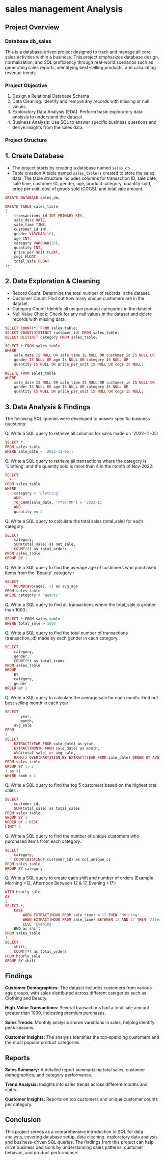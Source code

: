 # sales management Analysis
## Project Overview
### Database db_sales
This is a database-driven project designed to track and manage all core sales activities within a business. This project emphasizes database design, normalization, and SQL proficiency through real-world scenarios such as generating sales reports, identifying best-selling products, and calculating revenue trends.
### Project Objective
1. Design a Relational Database Schema
2. Data Cleaning: Identify and remove any records with missing or null values.
3. Exploratory Data Analysis (EDA): Perform basic exploratory data analysis to understand the dataset.
4. Business Analysis: Use SQL to answer specific business questions and derive insights from the sales data.

### Project Structure
## 1. Create Database
* The project starts by creating a database named `sales_db`
* Table creation A table named `sales_table` is created to store the sales data. The table structure includes columns for transaction ID, sale date, sale time, customer ID, gender, age, product category, quantity sold, price per unit, cost of goods sold (COGS), and total sale amount.
 
```ruby
CREATE DATABASE sales_db;

CREATE TABLE sales_table
(
    transactions_id INT PRIMARY KEY,
    sale_date DATE,	
    sale_time TIME,
    customer_id INT,	
    gender VARCHAR(10),
    age INT,
    category VARCHAR(35),
    quantity INT,
    price_per_unit FLOAT,	
    cogs FLOAT,
    total_sale FLOAT
);
```
## 2. Data Exploration & Cleaning
* Record Count: Determine the total number of records in the dataset.
* Customer Count: Find out how many unique customers are in the dataset.
* Category Count: Identify all unique product categories in the dataset.
* Null Value Check: Check for any null values in the dataset and delete records with missing data.
```ruby
SELECT COUNT(*) FROM sales_table;
SELECT COUNT(DISTINCT customer_id) FROM sales_table;
SELECT DISTINCT category FROM sales_table;

SELECT * FROM sales_table
WHERE 
    sale_date IS NULL OR sale_time IS NULL OR customer_id IS NULL OR 
    gender IS NULL OR age IS NULL OR category IS NULL OR 
    quantity IS NULL OR price_per_unit IS NULL OR cogs IS NULL;

DELETE FROM sales_table
WHERE 
    sale_date IS NULL OR sale_time IS NULL OR customer_id IS NULL OR 
    gender IS NULL OR age IS NULL OR category IS NULL OR 
    quantity IS NULL OR price_per_unit IS NULL OR cogs IS NULL;
```

## 3. Data Analysis & Findings
The following SQL queries were developed to answer specific business questions:

Q. Write a SQL query to retrieve all columns for sales made on '2022-11-05:
```ruby
SELECT *
FROM sales_table
WHERE sale_date = '2022-11-05';
```


Q. Write a SQL query to retrieve all transactions where the category is 'Clothing' and the quantity sold is more than 4 in the month of Nov-2022:
```ruby
SELECT 
  *
FROM sales_table
WHERE 
    category = 'Clothing'
    AND 
    TO_CHAR(sale_date, 'YYYY-MM') = '2022-11'
    AND
    quantity >= 4
```

Q. Write a SQL query to calculate the total sales (total_sale) for each category:
```ruby
SELECT 
    category,
    SUM(total_sale) as net_sale,
    COUNT(*) as total_orders
FROM sales_table
GROUP BY 1
```

Q. Write a SQL query to find the average age of customers who purchased items from the 'Beauty' category.:
```ruby
SELECT
    ROUND(AVG(age), 2) as avg_age
FROM sales_table
WHERE category = 'Beauty'
```


Q. Write a SQL query to find all transactions where the total_sale is greater than 1000.:
```ruby
SELECT * FROM sales_table
WHERE total_sale > 1000
```

Q. Write a SQL query to find the total number of transactions (transaction_id) made by each gender in each category.:
```ruby
SELECT 
    category,
    gender,
    COUNT(*) as total_trans
FROM sales_table
GROUP 
    BY 
    category,
    gender
ORDER BY 1
```


Q. Write a SQL query to calculate the average sale for each month. Find out best selling month in each year:
```ruby
SELECT 
       year,
       month,
    avg_sale
FROM 
(    
SELECT 
    EXTRACT(YEAR FROM sale_date) as year,
    EXTRACT(MONTH FROM sale_date) as month,
    AVG(total_sale) as avg_sale,
    RANK() OVER(PARTITION BY EXTRACT(YEAR FROM sale_date) ORDER BY AVG(total_sale) DESC) as rank
FROM sales_table
GROUP BY 1, 2
) as t1
WHERE rank = 1
```


Q. Write a SQL query to find the top 5 customers based on the highest total sales :
```ruby
SELECT 
    customer_id,
    SUM(total_sale) as total_sales
FROM sales_table
GROUP BY 1
ORDER BY 2 DESC
LIMIT 5
```


Q. Write a SQL query to find the number of unique customers who purchased items from each category.:
```ruby
SELECT 
    category,    
    COUNT(DISTINCT customer_id) as cnt_unique_cs
FROM sales_table
GROUP BY category
```


Q. Write a SQL query to create each shift and number of orders (Example Morning <12, Afternoon Between 12 & 17, Evening >17):
```ruby
WITH hourly_sale
AS
(
SELECT *,
    CASE
        WHEN EXTRACT(HOUR FROM sale_time) < 12 THEN 'Morning'
        WHEN EXTRACT(HOUR FROM sale_time) BETWEEN 12 AND 17 THEN 'Afternoon'
        ELSE 'Evening'
    END as shift
FROM sales_table
)
SELECT 
    shift,
    COUNT(*) as total_orders    
FROM hourly_sale
GROUP BY shift
```

## Findings
**Customer Demographics:** The dataset includes customers from various age groups, with sales distributed across different categories such as Clothing and Beauty.

**High-Value Transactions:** Several transactions had a total sale amount greater than 1000, indicating premium purchases.

**Sales Trends:** Monthly analysis shows variations in sales, helping identify peak seasons.

**Customer Insights:** The analysis identifies the top-spending customers and the most popular product categories.

## Reports
**Sales Summary:** A detailed report summarizing total sales, customer demographics, and category performance.

**Trend Analysis:** Insights into sales trends across different months and shifts.

**Customer Insights:** Reports on top customers and unique customer counts per category.

## Conclusion
 This project serves as a comprehensive introduction to SQL for data analysts, covering database setup, data cleaning, exploratory data analysis, and business-driven SQL queries. The findings from this project can help drive business decisions by understanding sales patterns, customer behavior, and product performance.






